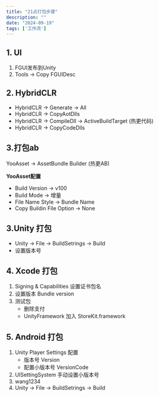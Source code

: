 ```yaml
---
title: "21点打包步骤"
description: ""
date: "2024-09-19"
tags: ['工作流']
---
```

## 1. UI

 1. FGUI发布到Unity
 2. Tools -> Copy FGUIDesc

## 2. HybridCLR

* HybridCLR -> Generate -> All
* HybridCLR ->  CopyAotDlls
* HybridCLR ->  CompileDll  ->  ActiveBuildTarget (热更代码)  
* HybridCLR ->  CopyCodeDlls

## 3.打包ab

YooAsset ->  AssetBundle Builder (热更AB)

**YooAsset配置** 

* Build Version   ->   v100
* Build Mode  ->  增量
* File Name Style -> Bundle Name
* Copy Buildin File Option -> None

## 3.Unity 打包

* Unity -> File -> BuildSetrings -> Build
* 设置版本号

## 4. Xcode 打包

1. Signing & Capabilities 设置证书包名
2. 设置版本 Bundle version
3. 测试包
   * 删除支付
   * UnityFramework 加入 StoreKit.framework

## 5. Android 打包

1. Unity Player Settings 配置
   * 版本号 Version
   * 配置小版本号 VersionCode
2. UISettingSystem 手动设置小版本号
3. wang1234
4. Unity -> File -> BuildSetrings -> Build
